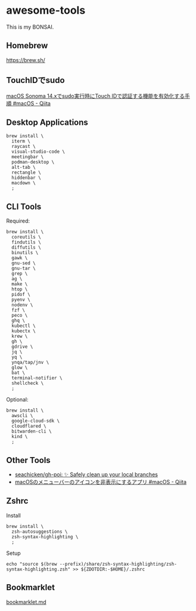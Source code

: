 # awesome-tools

This is my BONSAI.

## Homebrew

https://brew.sh/

## TouchIDでsudo

[macOS Sonoma 14.xでsudo実行時にTouch IDで認証する機能を有効化する手順 #macOS - Qiita](https://qiita.com/notakaos/items/fbc817741d43f24bf300)

## Desktop Applications

```
brew install \
  iterm \
  raycast \
  visual-studio-code \
  meetingbar \
  podman-desktop \
  alt-tab \
  rectangle \
  hiddenbar \
  macdown \
  ;
```

## CLI Tools

Required:

```
brew install \
  coreutils \
  findutils \
  diffutils \
  binutils \
  gawk \
  gnu-sed \
  gnu-tar \
  grep \
  ag \
  make \
  htop \
  pidof \
  pyenv \
  nodenv \
  fzf \
  peco \
  ghq \
  kubectl \
  kubectx \
  krew \
  gh \
  gdrive \
  jq \
  yq \
  ynqa/tap/jnv \
  glow \
  bat \
  terminal-notifier \
  shellcheck \
  ;
```

Optional:

```
brew install \
  awscli \
  google-cloud-sdk \
  cloudflared \
  bitwarden-cli \
  kind \
  ;
```

## Other Tools

- [seachicken/gh-poi: ✨ Safely clean up your local branches](https://github.com/seachicken/gh-poi)
- [macOSのメニューバーのアイコンを非表示にするアプリ #macOS - Qiita](https://qiita.com/tomoyk/items/8e6113b06b6f385c71f8)

## Zshrc

Install

```
brew install \
  zsh-autosuggestions \
  zsh-syntax-highlighting \
  ;
```

Setup

```
echo "source $(brew --prefix)/share/zsh-syntax-highlighting/zsh-syntax-highlighting.zsh" >> ${ZDOTDIR:-$HOME}/.zshrc
```

## Bookmarklet

[bookmarklet.md](https://gist.github.com/tomoyk/673926c1b7d4203355a4b1ca2a98b0a7)

